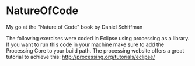 NatureOfCode
============

My go at the "Nature of Code" book by Daniel Schiffman

The following exercises were coded in Eclipse using processing as a library. If you want to run this code in your machine make sure to add the Processing Core to your build path. The processing website offers a great tutorial to achieve this:  http://processing.org/tutorials/eclipse/
